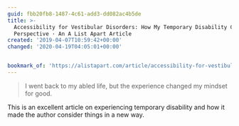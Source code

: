 ```yaml
---
guid: fbb20fb8-1487-4c61-add3-dd082ac4b5de
title: >-
  Accessibility for Vestibular Disorders: How My Temporary Disability Changed My
  Perspective · An A List Apart Article
created: '2019-04-07T10:59:42+00:00'
changed: '2020-04-19T04:05:01+00:00'


bookmark_of: 'https://alistapart.com/article/accessibility-for-vestibular'
---
```


> I went back to my abled life, but the experience changed my mindset for good.

This is an excellent article on experiencing temporary disability and how it made the author consider things in a new way. 
